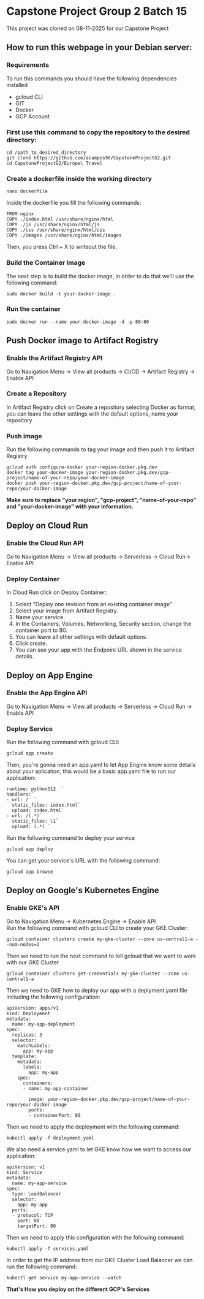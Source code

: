# Capstone Project Group 2 Batch 15
This project was cloned on 08-11-2025 for our Capstone Project

## How to run this webpage in your Debian server:
### Requirements

To run this commands you should have the following dependencies installed 
- gcloud CLI 
- GIT
- Docker
- GCP Account

### First use this command to copy the repository to the desired directory:  

`cd /path_to_desired_directory`  
`git clone https://github.com/acampos96/CapstoneProjectG2.git`  
`cd CapstoneProjectG2/Europe\ Travel`  

### Create a dockerfile inside the working directory  

`nano dockerfile`  

Inside the dockerfile you fill the following commands:  
```dockerfile,
FROM nginx  
COPY ./index.html /usr/share/nginx/html  
COPY ./js /usr/share/nginx/html/js  
COPY ./css /usr/share/nginx/html/css  
COPY ./images /usr/share/nginx/html/images  
```
Then, you press Ctrl + X to writeout the file.  

### Build the Container Image  
The next step is to build the docker image, in order to do that we'll use the following command:  

`sudo docker build -t your-docker-image .`  

### Run the container  

`sudo docker run --name your-docker-image -d -p 80:80`    

## Push Docker image to Artifact Registry  

### Enable the Artifact Registry API  
Go to Navigation Menu -> View all products -> CI/CD -> Artifact Registry -> Enable API  
### Create a Repository  
In Artifact Registry click on  Create a repository selecting Docker as format, you can leave the other settings with the default options, name your repository  
### Push image  
Run the following commands to tag your image and then push it to Artifact Registry  

`gcloud auth configure-docker your-region-docker.pkg.dev`  
`docker tag your-docker-image your-region-docker.pkg.dev/gcp-project/name-of-your-repo/your-docker-image`  
`docker push your-region-docker.pkg.dev/gcp-project/name-of-your-repo/your-docker-image`  

**Make sure to replace "your region", "gcp-project", "name-of-your-repo" and "your-docker-image" with your information.**  

## Deploy on Cloud Run  
### Enable the Cloud Run API  
Go to Navigation Menu -> View all products -> Serverless -> Cloud Run-> Enable API  
### Deploy Container  
In Cloud Run click on Deploy Container:  

1. Select "Deploy one revision from an existing container image"  
2. Select your image from Artifact Registry.  
3. Name your service.  
4. In the Containers, Volumes, Networking, Security section, change the container port to 80.  
5. You can leave all other settings with default options.  
6. Click create.  
7. You can see your app with the Endpoint URL shown in the service details.  

## Deploy on App Engine  
### Enable the App Engine API  
Go to Navigation Menu -> View all products -> Serverless -> Cloud Run -> Enable API  
### Deploy Service
Run the following command with gcloud CLI:

`gcloud app create`  

Then, you're gonna need an app.yaml to let App Engine know some details about your aplication, this would be a basic app.yaml file to run our application:  

```yaml,
runtime: python312  `  
handlers:`  
- url: /  `  
  static_files: index.html`    
  upload: index.html`    
- url: /(.*)`  
  static_files: \1`  
  upload: (.*) `  
```
Run the following command to deploy your service  

`gcloud app deploy`  

You can get your service's URL with the following command:  

`gcloud app browse`  

## Deploy on Google's Kubernetes Engine
### Enable GKE's API
Go to Navigation Menu -> Kubernetes Engine -> Enable API  
Run the following command with gcloud CLI to create your GKE Cluster:  

`gcloud container clusters create my-gke-cluster --zone us-central1-a --num-nodes=2`   

Then we need to run the next command to tell gcloud that we want to work with our GKE Cluster  

`gcloud container clusters get-credentials my-gke-cluster --zone us-central1-a`  

Then we need to GKE how to deploy our app with a deplyment.yaml file including the following configuration:  

```yaml,
apiVersion: apps/v1  
kind: Deployment  
metadata:  
  name: my-app-deployment 
spec:
  replicas: 3  
  selector:
    matchLabels:
      app: my-app
  template:
    metadata:
      labels:
        app: my-app
    spec:
      containers:
      - name: my-app-container
       
        image: your-region-docker.pkg.dev/gcp-project/name-of-your-repo/your-docker-image
        ports:
        - containerPort: 80  
```
Then we need to apply the deployment with the following command:  

`kubectl apply -f deployment.yaml`  

We also need a service.yaml to let GKE know how we want to access our application:  

```yaml,
apiVersion: v1
kind: Service
metadata:
  name: my-app-service 
spec:
  type: LoadBalancer
  selector:
    app: my-app 
  ports:
  - protocol: TCP
    port: 80       
    targetPort: 80
```

Then we need to apply this configuration with the following command:

`kubectl apply -f services.yaml`  

In order to get the IP address from our GKE Cluster Load Balancer we can run the following command:

`kubectl get service my-app-service --watch`  

**That's How you deploy on the different GCP's Services**
